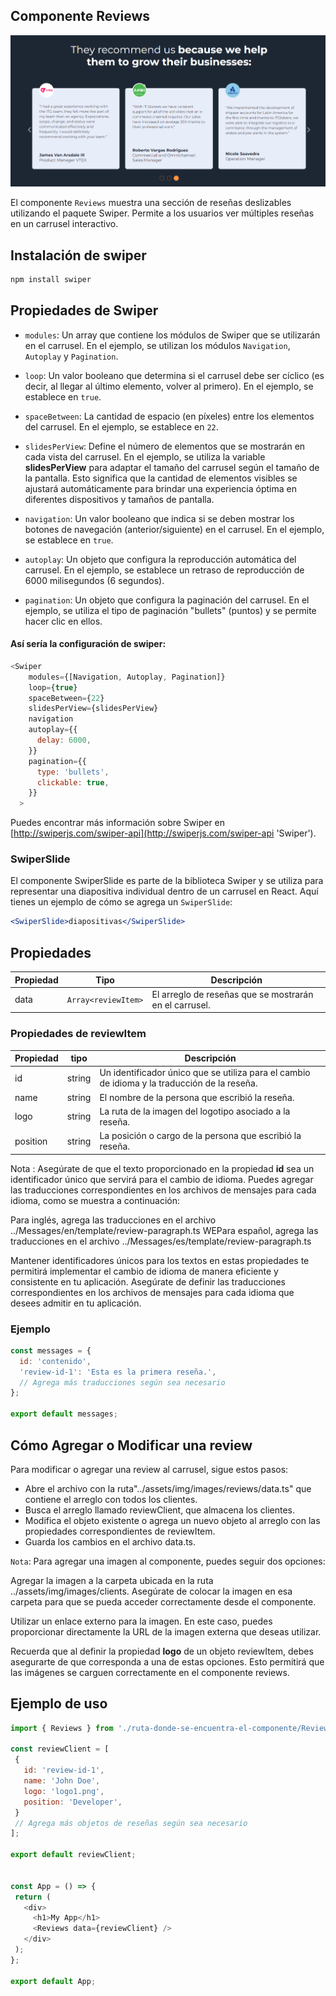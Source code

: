 ## Componente Reviews

![reviews.png](../assets/reviews.png)

El componente `Reviews` muestra una sección de reseñas deslizables utilizando el paquete Swiper. Permite a los usuarios ver múltiples reseñas en un carrusel interactivo.

## Instalación de swiper

```js
npm install swiper
```

## Propiedades de Swiper

- `modules`: Un array que contiene los módulos de Swiper que se utilizarán en el carrusel. En el ejemplo, se utilizan los módulos `Navigation`, `Autoplay` y `Pagination`.

- `loop`: Un valor booleano que determina si el carrusel debe ser cíclico (es decir, al llegar al último elemento, volver al primero). En el ejemplo, se establece en `true`.

- `spaceBetween`: La cantidad de espacio (en píxeles) entre los elementos del carrusel. En el ejemplo, se establece en `22`.

- `slidesPerView`: Define el número de elementos que se mostrarán en cada vista del carrusel. En el ejemplo, se utiliza la variable **slidesPerView** para adaptar el tamaño del carrusel según el tamaño de la pantalla. Esto significa que la cantidad de elementos visibles se ajustará automáticamente para brindar una experiencia óptima en diferentes dispositivos y tamaños de pantalla.

- `navigation`: Un valor booleano que indica si se deben mostrar los botones de navegación (anterior/siguiente) en el carrusel. En el ejemplo, se establece en `true`.

- `autoplay`: Un objeto que configura la reproducción automática del carrusel. En el ejemplo, se establece un retraso de reproducción de 6000 milisegundos (6 segundos).

- `pagination`: Un objeto que configura la paginación del carrusel. En el ejemplo, se utiliza el tipo de paginación "bullets" (puntos) y se permite hacer clic en ellos.

#### Así sería la configuración de swiper:

```js
<Swiper
    modules={[Navigation, Autoplay, Pagination]}
    loop={true}
    spaceBetween={22}
    slidesPerView={slidesPerView}
    navigation
    autoplay={{
      delay: 6000,
    }}
    pagination={{
      type: 'bullets',
      clickable: true,
    }}
  >
```

Puedes encontrar más información sobre Swiper en [http://swiperjs.com/swiper-api](http://swiperjs.com/swiper-api 'Swiper').

### SwiperSlide

El componente SwiperSlide es parte de la biblioteca Swiper y se utiliza para representar una diapositiva individual dentro de un carrusel en React. Aquí tienes un ejemplo de cómo se agrega un `SwiperSlide`:

```jsx
<SwiperSlide>diapositivas</SwiperSlide>
```

## Propiedades

| Propiedad | Tipo                | Descripción                                            |
| --------- | ------------------- | ------------------------------------------------------ |
| data      | `Array<reviewItem>` | El arreglo de reseñas que se mostrarán en el carrusel. |

### Propiedades de reviewItem

| Propiedad | tipo   | Descripción                                                                                  |
| --------- | ------ | -------------------------------------------------------------------------------------------- |
| id        | string | Un identificador único que se utiliza para el cambio de idioma y la traducción de la reseña. |
| name      | string | El nombre de la persona que escribió la reseña.                                              |
| logo      | string | La ruta de la imagen del logotipo asociado a la reseña.                                      |
| position  | string | La posición o cargo de la persona que escribió la reseña.                                    |

Nota : Asegúrate de que el texto proporcionado en la propiedad **id** sea un identificador único que servirá para el cambio de idioma. Puedes agregar las traducciones correspondientes en los archivos de mensajes para cada idioma, como se muestra a continuación:

Para inglés, agrega las traducciones en el archivo ../Messages/en/template/review-paragraph.ts
WEPara español, agrega las traducciones en el archivo ../Messages/es/template/review-paragraph.ts

Mantener identificadores únicos para los textos en estas propiedades te permitirá implementar el cambio de idioma de manera eficiente y consistente en tu aplicación. Asegúrate de definir las traducciones correspondientes en los archivos de mensajes para cada idioma que desees admitir en tu aplicación.

### Ejemplo

```js
const messages = {
  id: 'contenido',
  'review-id-1': 'Esta es la primera reseña.',
  // Agrega más traducciones según sea necesario
};

export default messages;
```

## Cómo Agregar o Modificar una review

Para modificar o agregar una review al carrusel, sigue estos pasos:

- Abre el archivo con la ruta"../assets/img/images/reviews/data.ts" que contiene el arreglo con todos los clientes.
- Busca el arreglo llamado reviewClient, que almacena los clientes.
- Modifica el objeto existente o agrega un nuevo objeto al arreglo con las propiedades correspondientes de reviewItem.
- Guarda los cambios en el archivo data.ts.

`Nota`: Para agregar una imagen al componente, puedes seguir dos opciones:

Agregar la imagen a la carpeta ubicada en la ruta ../assets/img/images/clients. Asegúrate de colocar la imagen en esa carpeta para que se pueda acceder correctamente desde el componente.

Utilizar un enlace externo para la imagen. En este caso, puedes proporcionar directamente la URL de la imagen externa que deseas utilizar.

Recuerda que al definir la propiedad **logo** de un objeto reviewItem, debes asegurarte de que corresponda a una de estas opciones. Esto permitirá que las imágenes se carguen correctamente en el componente reviews.

## Ejemplo de uso

```js
import { Reviews } from './ruta-donde-se-encuentra-el-componente/Reviews';

const reviewClient = [
 {
   id: 'review-id-1',
   name: 'John Doe',
   logo: 'logo1.png',
   position: 'Developer',
 }
 // Agrega más objetos de reseñas según sea necesario
];

export default reviewClient;


const App = () => {
 return (
   <div>
     <h1>My App</h1>
     <Reviews data={reviewClient} />
   </div>
 );
};

export default App;
```
